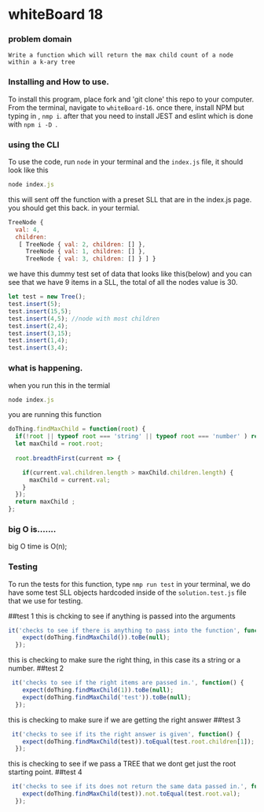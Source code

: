 
# whiteBoard 18

### problem domain

`Write a function which will return the max child count of a node within a k-ary tree`

### Installing and How to use.

To install this program, place fork and 'git clone' this repo to your computer. From the terminal, navigate to  `whiteBoard-16`. once there, install NPM but typing in , `nmp i`. after that you need to install JEST and eslint which is done with `npm i -D `. 


### using the CLI 

To use the code, run `node` in your terminal and the `index.js` file, it should look like this
```javascript
node index.js 
```

this will sent off the function with a preset SLL that are in the index.js page. you should get this back. in your termial.

```javascript
TreeNode {
  val: 4,
  children:
   [ TreeNode { val: 2, children: [] },
     TreeNode { val: 1, children: [] },
     TreeNode { val: 3, children: [] } ] }
```
we have this dummy test set of data that looks like this(below) and you can see that we have 9 items in a SLL, the total of all the nodes value is 30.

```javascript
let test = new Tree();
test.insert(5);
test.insert(15,5);
test.insert(4,5); //node with most children
test.insert(2,4); 
test.insert(3,15); 
test.insert(1,4); 
test.insert(3,4); 
```

### what is happening.
when you run this in the termial
```javascript
node index.js 
```

you are running this function 

```javascript
doThing.findMaxChild = function(root) {
  if(!root || typeof root === 'string' || typeof root === 'number' ) return null;
  let maxChild = root.root;
  
  root.breadthFirst(current => {

    if(current.val.children.length > maxChild.children.length) {
      maxChild = current.val;
    }
  });
  return maxChild ;
};
```

### big O is.......
big O time is O(n);

### Testing

To run the tests for this function, type `nmp run test` in your terminal,
we do have some test SLL objects hardcoded inside of the `solution.test.js` file that we use for testing.

##test 1
this is chcking to see if anything is passed into the arguments
```javascript
it('checks to see if there is anything to pass into the function', function() {
    expect(doThing.findMaxChild()).toBe(null);
  });
  ```
this is checking to make sure the right thing, in this case its a string or a number.
##test 2
```javascript
 it('checks to see if the right items are passed in.', function() {
    expect(doThing.findMaxChild(1)).toBe(null);
    expect(doThing.findMaxChild('test')).toBe(null);
  });
  ```
this is checking to make sure if we are getting the right answer
  ##test 3
```javascript
 it('checks to see if its the right answer is given', function() {
    expect(doThing.findMaxChild(test)).toEqual(test.root.children[1]);
  });
  ```
this is checking to see if we pass a TREE that we dont get just the root starting point.
  ##test 4
```javascript
 it('checks to see if its does not return the same data passed in.', function() {
    expect(doThing.findMaxChild(test)).not.toEqual(test.root.val);
  });
  ```